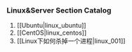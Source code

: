 ### Linux&Server Section Catalog

1. [[Ubuntu|linux_ubuntu]]
1. [[CentOS|linux_centos]]
1. [[Linux下如何杀掉一个进程|linux_001]]
